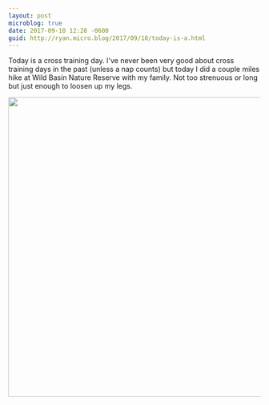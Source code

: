 ```yaml
---
layout: post
microblog: true
date: 2017-09-10 12:28 -0600
guid: http://ryan.micro.blog/2017/09/10/today-is-a.html
---
```

Today is a cross training day. I've never been very good about cross training days in the past (unless a nap counts) but today I did a couple miles hike at Wild Basin Nature Reserve with my family. Not too strenuous or long but just enough to loosen up my legs.

<img src="http://www.ryanruns.com/uploads/2017/0bf4decffb.jpg" width="600" height="600" />
